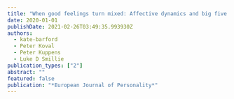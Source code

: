 ```yaml
---
title: "When good feelings turn mixed: Affective dynamics and big five trait predictors of mixed emotions in daily life"
date: 2020-01-01
publishDate: 2021-02-26T03:49:35.993930Z
authors: 
  - kate-barford
  - Peter Koval
  - Peter Kuppens
  - Luke D Smillie
publication_types: ["2"]
abstract: ""
featured: false
publication: "*European Journal of Personality*"
---
```


